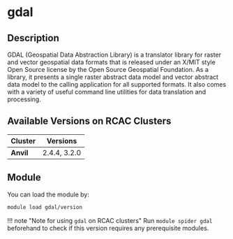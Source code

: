 # gdal

## Description
GDAL (Geospatial Data Abstraction Library) is a translator library for raster and vector geospatial data formats that is released under an X/MIT style Open Source license by the Open Source Geospatial Foundation. As a library, it presents a single raster abstract data model and vector abstract data model to the calling application for all supported formats. It also comes with a variety of useful command line utilities for data translation and processing.

## Available Versions on RCAC Clusters
|Cluster|Versions|
|---|---|
|**Anvil**|2.4.4, 3.2.0|

## Module
You can load the module by:

```bash
module load gdal/version
```

!!! note "Note for using `gdal` on RCAC clusters"
    Run `module spider gdal` beforehand to check if this version requires any prerequisite modules.
